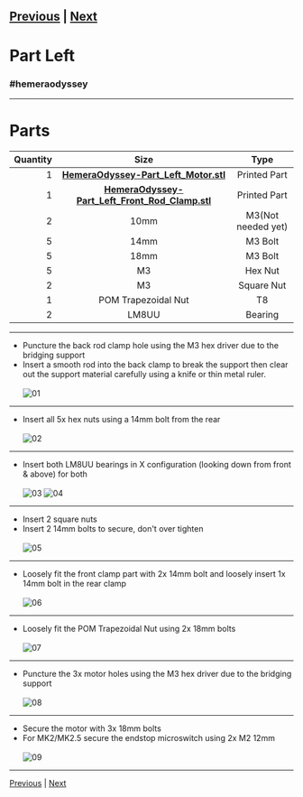 [Previous](00_First.md) | [Next](02_Part_Right.md)  
---
# Part Left  
### #hemeraodyssey
---
# Parts  
|Quantity|Size|Type|
|---:|:---:|:---:|
|1|[**HemeraOdyssey-Part_Left_Motor.stl**](../HemeraOdyssey_STLs_BETA/HemeraOdyssey-Part_Left_Motor.stl)|Printed Part|
|1|[**HemeraOdyssey-Part_Left_Front_Rod_Clamp.stl**](../HemeraOdyssey_STLs_BETA/HemeraOdyssey-Part_Left_Front_Rod_Clamp.stl)|Printed Part|
|2|10mm|M3(Not needed yet)|
|5|14mm|M3 Bolt|
|5|18mm|M3 Bolt|
|5|M3|Hex Nut|
|2|M3|Square Nut|
|1|POM Trapezoidal Nut|T8|
|2|LM8UU|Bearing|  
---
* Puncture the back rod clamp hole using the M3 hex driver due to the bridging support  
* Insert a smooth rod into the back clamp to break the support then clear out the support material carefully using a knife or thin metal ruler.  <br>  
![01](../img/Part_Left/01.jpg)
---  
* Insert all 5x hex nuts using a 14mm bolt from the rear<br>  
![02](../img/Part_Left/02.jpg)
---
* Insert both LM8UU bearings in X configuration (looking down from front & above) for both<br>  
![03](../img/Part_Left/03.jpg)
![04](../img/Part_Left/04.jpg)
---
* Insert 2 square nuts  
* Insert 2 14mm bolts to secure, don't over tighten<br>  
![05](../img/Part_Left/05.jpg)
---
* Loosely fit the front clamp part with 2x 14mm bolt and loosely insert 1x 14mm bolt in the rear clamp<br>  
![06](../img/Part_Left/06.jpg)
---
* Loosely fit the POM Trapezoidal Nut using 2x 18mm bolts<br>  
![07](../img/Part_Left/07.jpg)
---
* Puncture the 3x motor holes using the M3 hex driver due to the bridging support<br>  
![08](../img/Part_Left/08.jpg)
---
* Secure the motor with 3x 18mm bolts
* For MK2/MK2.5 secure the endstop microswitch using 2x M2 12mm<br>  
![09](../img/Part_Left/09.jpg)
---
[Previous](00_First.md) | [Next](02_Part_Right.md)
